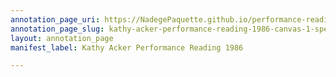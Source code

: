 ```yaml
---
annotation_page_uri: https://NadegePaquette.github.io/performance-reading-acker/annotations/kathy-acker-performance-reading-1986-canvas-1-speaker.json
annotation_page_slug: kathy-acker-performance-reading-1986-canvas-1-speaker
layout: annotation_page
manifest_label: Kathy Acker Performance Reading 1986

---
```

